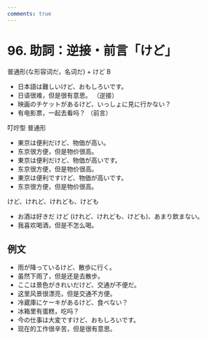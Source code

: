 ```yaml
---
comments: true
---
```


# 96. 助詞：逆接・前言「けど」

普通形(な形容词だ，名词だ) + けど B

- 日本語は難しいけど、おもしろいです。
- 日语很难，但是很有意思。 （逆接）
- 映画のチケットがあるけど、いっしょに見に行かない？
- 有电影票，一起去看吗？ （前言）

叮咛型  普通形

- 東京は便利だけど、物価が高い。
- 东京很方便，但是物价很高。
- 東京は便利だけど、物価が高いです。
- 东京很方便，但是物价很高。
- 東京は便利ですけど、物価が高いです。
- 东京很方便，但是物价很高。

けど、けれど、けれども、けども

- お酒は好きだ けど (けれど、けれども、けども)、あまり飲まない。
- 我喜欢喝酒，但是不怎么喝。

## 例文

- 雨が降っているけど、散歩に行く。
- 虽然下雨了，但是还是去散步。
- ここは景色がきれいだけど、交通が不便だ。
- 这里风景很漂亮，但是交通不方便。
- 冷蔵庫にケーキがあるけど、食べない？
- 冰箱里有蛋糕，吃吗？
- 今の仕事は大変ですけど、おもしろいです。
- 现在的工作很辛苦，但是很有意思。
